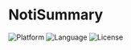 # NotiSummary

![Platform](https://img.shields.io/badge/Platform-Android-brightgreen.svg)
![Language](https://img.shields.io/badge/Kotlin-1.8.0-yellowgreen)
![License](https://img.shields.io/badge/License-MIT-blue.svg)
